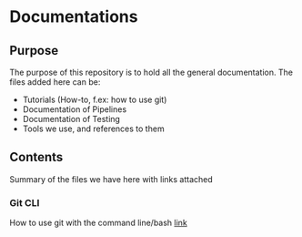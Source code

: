 # Documentations

## Purpose

The purpose of this repository is to hold all the general documentation. 
The files added here can be: 
  - Tutorials (How-to, f.ex: how to use git)
  - Documentation of Pipelines
  - Documentation of Testing
  - Tools we use, and references to them 
  
## Contents

Summary of the files we have here with links attached


### Git CLI

How to use git with the command line/bash [link](https://github.com/Fark-I/Documentations/blob/master/README.md)

  
